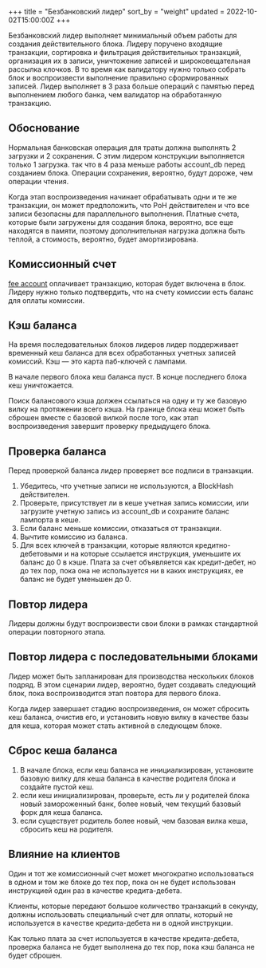 +++
title = "Безбанковский лидер"
sort_by = "weight"
updated = 2022-10-02T15:00:00Z
+++

Безбанковский лидер выполняет минимальный объем работы для создания действительного блока. Лидеру поручено входящие транзакции, сортировка и фильтрация действительных транзакций, организация их в записи, уничтожение записей и широковещательная рассылка клочков. В то время как валидатору нужно только собрать блок и воспроизвести выполнение правильно сформированных записей. Лидер выполняет в 3 раза больше операций с памятью перед выполнением любого банка, чем валидатор на обработанную транзакцию.

## Обоснование

Нормальная банковская операция для траты должна выполнять 2 загрузки и 2 сохранения. С этим лидером конструкции выполняется только 1 загрузка. так что в 4 раза меньше работы account_db перед созданием блока. Операции сохранения, вероятно, будут дороже, чем операции чтения.

Когда этап воспроизведения начинает обрабатывать одни и те же транзакции, он может предположить, что PoH действителен и что все записи безопасны для параллельного выполнения. Платные счета, которые были загружены для создания блока, вероятно, все еще находятся в памяти, поэтому дополнительная нагрузка должна быть теплой, а стоимость, вероятно, будет амортизирована.

## Комиссионный счет

[fee account](../terminology.md#fee_account) оплачивает транзакцию, которая будет включена в блок. Лидеру нужно только подтвердить, что на счету комиссии есть баланс для оплаты комиссии.

## Кэш баланса

На время последовательных блоков лидеров лидер поддерживает временный кеш баланса для всех обработанных учетных записей комиссий. Кэш — это карта паб-ключей с лампами.

В начале первого блока кеш баланса пуст. В конце последнего блока кеш уничтожается.

Поиск балансового кэша должен ссылаться на одну и ту же базовую вилку на протяжении всего кэша. На границе блока кеш может быть сброшен вместе с базовой вилкой после того, как этап воспроизведения завершит проверку предыдущего блока.

## Проверка баланса

Перед проверкой баланса лидер проверяет все подписи в транзакции.

1. Убедитесь, что учетные записи не используются, а BlockHash действителен.
2. Проверьте, присутствует ли в кеше учетная запись комиссии, или загрузите учетную запись из account_db и сохраните баланс лампорта в кеше.
3. Если баланс меньше комиссии, отказаться от транзакции.
4. Вычтите комиссию из баланса.
5. Для всех ключей в транзакции, которые являются кредитно-дебетовыми и на которые ссылается инструкция, уменьшите их баланс до 0 в кэше. Плата за счет объявляется как кредит-дебет, но до тех пор, пока она не используется ни в каких инструкциях, ее баланс не будет уменьшен до 0.

## Повтор лидера

Лидеры должны будут воспроизвести свои блоки в рамках стандартной операции повторного этапа.

## Повтор лидера с последовательными блоками

Лидер может быть запланирован для производства нескольких блоков подряд. В этом сценарии лидер, вероятно, будет создавать следующий блок, пока воспроизводится этап повтора для первого блока.

Когда лидер завершает стадию воспроизведения, он может сбросить кеш баланса, очистив его, и установить новую вилку в качестве базы для кеша, которая может стать активной в следующем блоке.

## Сброс кеша баланса

1. В начале блока, если кеш баланса не инициализирован, установите базовую вилку для кеша баланса в качестве родителя блока и создайте пустой кеш.
2. если кеш инициализирован, проверьте, есть ли у родителей блока новый замороженный банк, более новый, чем текущий базовый форк для кеша баланса.
3. если существует родитель более новый, чем базовая вилка кеша, сбросить кеш на родителя.

## Влияние на клиентов

Один и тот же комиссионный счет может многократно использоваться в одном и том же блоке до тех пор, пока он не будет использован инструкцией один раз в качестве кредита-дебета.

Клиенты, которые передают большое количество транзакций в секунду, должны использовать специальный счет для оплаты, который не используется в качестве кредита-дебета ни в одной инструкции.

Как только плата за счет используется в качестве кредита-дебета, проверка баланса не будет выполнена до тех пор, пока кэш баланса не будет сброшен.
